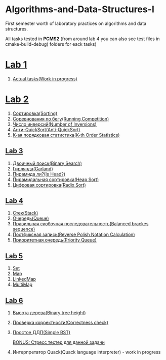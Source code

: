 # Algorithms-and-Data-Structures-I
First semester worth of laboratory practices on algorithms and data structures.

All tasks tested in **PCMS2** 
(from around lab 4 you can also see test files in cmake-build-debug) folders for eack tasks)

# [Lab 1](http://neerc.ifmo.ru/teaching/disalgo/problems/problems1.pdf)
1. [Actual tasks(Work in progress)](https://github.com/nazzrrg/Algorithms-and-Data-Structures-I/tree/master/Algorithms%20and%20Data%20Structures/lab1)

# [Lab 2](http://neerc.ifmo.ru/teaching/disalgo/problems/problems2.pdf)
1. [Сортировка(Sorting)](https://github.com/nazzrrg/Algorithms-and-Data-Structures-I/blob/master/Algorithms%20and%20Data%20Structures/lab2/task1/main.cpp)
2. [Соревнования по бегу(Running Competition)](https://github.com/nazzrrg/Algorithms-and-Data-Structures-I/blob/master/Algorithms%20and%20Data%20Structures/lab2/task2/main.cpp)
3. [Число инверсий(Number of Inversions)](https://github.com/nazzrrg/Algorithms-and-Data-Structures-I/blob/master/Algorithms%20and%20Data%20Structures/lab2/task3/main.cpp)
4. [Анти-QuickSort(Anti-QuickSort)](https://github.com/nazzrrg/Algorithms-and-Data-Structures-I/blob/master/Algorithms%20and%20Data%20Structures/lab2/task4/main.cpp)
5. [К-ая порядковая статистика(K-th Order Statistics)](https://github.com/nazzrrg/Algorithms-and-Data-Structures-I/blob/master/Algorithms%20and%20Data%20Structures/lab2/task5/main.cpp)

## [Lab 3](http://neerc.ifmo.ru/teaching/disalgo/problems/problems3.pdf)
1. [Двоичный поиск(Binary Search)](https://github.com/nazzrrg/Algorithms-and-Data-Structures-I/blob/master/Algorithms%20and%20Data%20Structures/lab3/Task%201/main.cpp)
2. [Гирлянда(Garland)](https://github.com/nazzrrg/Algorithms-and-Data-Structures-I/blob/master/Algorithms%20and%20Data%20Structures/lab3/Task%202/main.cpp)
3. [Пирамида ли?(Is Head?)](https://github.com/nazzrrg/Algorithms-and-Data-Structures-I/blob/master/Algorithms%20and%20Data%20Structures/lab3/Task%203/main.cpp)
4. [Пирамидальная сортировка(Heap Sort)](https://github.com/nazzrrg/Algorithms-and-Data-Structures-I/blob/master/Algorithms%20and%20Data%20Structures/lab3/Task%204/main.cpp)
5. [Цифровая сортировка(Radix Sort)](https://github.com/nazzrrg/Algorithms-and-Data-Structures-I/blob/master/Algorithms%20and%20Data%20Structures/lab3/Task%205/main.cpp)

## [Lab 4](http://neerc.ifmo.ru/teaching/disalgo/problems/problems4.pdf)
1. [Стек(Stack)](https://github.com/nazzrrg/Algorithms-and-Data-Structures-I/blob/master/Algorithms%20and%20Data%20Structures/lab4/Task%201/main.cpp)
2. [Очередь(Queue)](https://github.com/nazzrrg/Algorithms-and-Data-Structures-I/blob/master/Algorithms%20and%20Data%20Structures/lab4/Task%202/main.cpp)
3. [Правильная скобочная последовательность(Balanced brackes sequence)](https://github.com/nazzrrg/Algorithms-and-Data-Structures-I/blob/master/Algorithms%20and%20Data%20Structures/lab4/Task%203/main.cpp)
4. [Постфиксная запись(Reverse Polish Notation Calculation)](https://github.com/nazzrrg/Algorithms-and-Data-Structures-I/blob/master/Algorithms%20and%20Data%20Structures/lab4/Task%204/main.cpp)
5. [Приоритетная очередь(Priority Queue)](https://github.com/nazzrrg/Algorithms-and-Data-Structures-I/blob/master/Algorithms%20and%20Data%20Structures/lab4/Task%205/main.cpp)

## [Lab 5](http://neerc.ifmo.ru/teaching/disalgo/problems/problems5.pdf)
1. [Set](https://github.com/nazzrrg/Algorithms-and-Data-Structures-I/blob/master/Algorithms%20and%20Data%20Structures/lab5/Task%201/main.cpp)
2. [Map](https://github.com/nazzrrg/Algorithms-and-Data-Structures-I/blob/master/Algorithms%20and%20Data%20Structures/lab5/Task%202/main.cpp)
3. [LinkedMap](https://github.com/nazzrrg/Algorithms-and-Data-Structures-I/blob/master/Algorithms%20and%20Data%20Structures/lab5/Task%203/main.cpp)
4. [MultiMap](https://github.com/nazzrrg/Algorithms-and-Data-Structures-I/blob/master/Algorithms%20and%20Data%20Structures/lab5/Task%204/main.cpp)

## [Lab 6](http://neerc.ifmo.ru/teaching/disalgo/problems/problems6.pdf)
1. [Высота дерева(Binary tree height)](https://github.com/nazzrrg/Algorithms-and-Data-Structures-I/blob/master/Algorithms%20and%20Data%20Structures/lab6/Task%201/main.cpp)
2. [Проверка корректности(Correctness check)](https://github.com/nazzrrg/Algorithms-and-Data-Structures-I/blob/master/Algorithms%20and%20Data%20Structures/lab6/Task%202/main.cpp)
3. [Простое ДДП(Simple BST)](https://github.com/nazzrrg/Algorithms-and-Data-Structures-I/blob/master/Algorithms%20and%20Data%20Structures/lab6/Task%203/main.cpp)

    [BONUS: Стресс тестер для данной задачи](https://github.com/nazzrrg/Algorithms-and-Data-Structures-I/tree/master/Algorithms%20and%20Data%20Structures/lab6/Task%203/Stress%20tester(courtesy%20of%20Vadillap))
4. Интерпретатор Quack(Quack language interpreter) - work in progress
